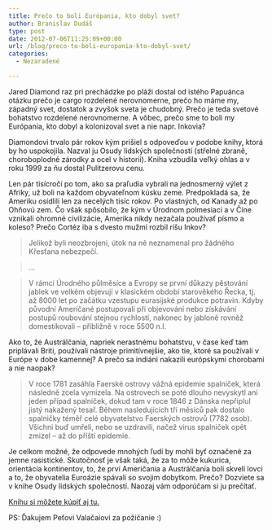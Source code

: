 ```yaml
---
title: Prečo to boli Európania, kto dobyl svet?
author: Branislav Dudáš
type: post
date: 2012-07-06T11:25:09+00:00
url: /blog/preco-to-boli-europania-kto-dobyl-svet/
categories:
  - Nezaradené

---
```

Jared Diamond raz pri prechádzke po pláži dostal od istého Papuánca otázku prečo je cargo rozdelené nerovnomerne, prečo ho máme my, západný svet, dostatok a zvyšok sveta je chudobný. Prečo je teda svetové bohatstvo rozdelené nerovnomerne. A vôbec, prečo sme to boli my Európania, kto dobyl a kolonizoval svet a nie napr. Inkovia?<!--more-->

Diamondovi trvalo pár rokov kým prišiel s odpoveďou v podobe knihy, ktorá by ho uspokojila. Nazval ju Osudy lidských společností (střelné zbraně, choroboplodné zárodky a ocel v historii). Kniha vzbudila veľký ohlas a v roku 1999 za ňu dostal Pulitzerovu cenu.

Len pár tisícročí po tom, ako sa praľudia vybrali na jednosmerný výlet z Afriky, už boli na každom obyvateľnom kúsku zeme. Predpokladá sa, že Ameriku osídlili len za necelých tisíc rokov. Po vlastných, od Kanady až po Ohňovú zem. Čo však spôsobilo, že kým v Úrodnom polmesiaci a v Číne vznikali ohromné civilizácie, Amerika nikdy nezačala používať písmo a koleso? Prečo Cortéz iba s dvesto mužmi rozbil ríšu Inkov?

> Jelikož byli neozbrojeni, útok na ně neznamenal pro žádného Křesťana nebezpečí.
  
> …
  
> V rámci Úrodného půlměsíce a Evropy se první důkazy pěstování jablek ve velkém objevují v klasickém období starověkého Řecka, tj. až 8000 let po začátku vzestupu eurasijské produkce potravin. Kdyby původní Američané postupovali při objevování nebo získávání postupů roubování stejnou rychlostí, nakonec by jabloně rovněž domestikovali &#8211; přibližně v roce 5500 n.l.

Ako to, že Austrálčania, napriek nerastnému bohatstvu, v čase keď tam priplávali Briti, používali nástroje primitívnejšie, ako tie, ktoré sa používali v Európe v dobe kamennej? A prečo sa indiáni nakazili európskymi chorobami a nie naopak?

> V roce 1781 zasáhla Faerské ostrovy vážná epidemie spalniček, která následně zcela vymizela. Na ostrovech se poté dlouho nevyskytl ani jeden případ spalniček, dokud tam v roce 1846 z Dánska nepřiplul jistý nakažený tesař. Během nasledujících tří měsíců pak dostalo spalničky téměř celé obyvatelstvo Faerských ostrovů (7782 osob). Všichni buď umřeli, nebo se uzdravili, načež virus spalniček opět zmizel &#8211; až do příští epidemie.

Je celkom možné, že odpovede mnohých ľudí by mohli byť označené za jemne rasistické. Skutočnosť je však taká, že za to môže kukurica, orientácia kontinentov, to, že prví Američania a Austrálčania boli skvelí lovci a to, že obyvatelia Euroázie spávali so svojim dobytkom. Prečo? Dozviete sa v knihe Osudy lidských společností. Naozaj vám odporúčam si ju prečítať.

<a title="Osudy lidských společností" href="http://www.gorila.sk/product/137008" target="_blank">Knihu si môžete kúpiť aj tu.</a>

PS: Ďakujem Peťovi Valačaiovi za požičanie :)